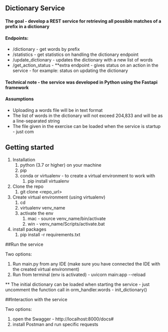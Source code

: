 ## Dictionary Service

#### The goal - develop a REST service for retrieving all possible matches of a prefix in a dictionary

#### Endpoints:

- /dictionary - get words by prefix
- /statistics - get statistics on handling the dictionary endpoint
- /update_dictionary - updates the dictionary with a new list of words
- /get_action_status - **extra endpoint - gives status on an action in the service - for example: status on updating the
  dictionary

#### Technical note - the service was developed in Python using the Fastapi framework

#### Assumptions

- Uploading a words file will be in text format
- The list of words in the dictionary will not exceed 204,833 and will be as a line-separated string
- The file given in the exercise can be loaded when the service is startup - just com

## Getting started

1. Installation
   1. python (3.7 or higher) on your machine
   2. pip
   3. conda or virtualenv - to create a virtual environment to work with
      1. pip install virtualenv
2. Clone the repo
   1. git clone <repo_url>
3. Create virtual environment (using virtualenv)
   1. cd <repo>
   2. virtualenv venv_name
   3. activate the env 
      1. mac - source venv_name/bin/activate
      2. win - venv_name/Scripts/activate.bat
4. install packages 
   1. pip install -r requirements.txt

##Run the service

Two options:
1. Run main.py from any IDE (make sure you have connected the IDE with the created virtual environment)
2. Run from terminal (env is activated) - uvicorn main:app --reload   

** The initial dictionary can be loaded when starting the service - just uncomment the function call
in orm_handler.words -  init_dictionary()

##Interaction with the service

Two options:
1. open the Swagger - http://localhost:8000/docs#
2. install Postman and run specific requests
